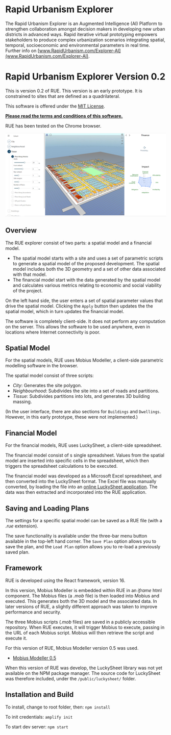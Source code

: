 # Rapid Urbanism Explorer

The Rapid Urbanism Explorer is an Augmented Intelligence (AI) Platform to strengthen collaboration
amongst decision makers in developing new urban districts in advanced ways. Rapid iterative virtual
prototyping empowers stakeholders to produce complex urbanization scenarios integrating spatial,
temporal, socioeconomic and environmental parameters in real time. Further info on
[www.RapidUrbanism.com/Explorer-AI](www.RapidUrbanism.com/Explorer-AI).

# Rapid Urbanism Explorer Version 0.2

This is version 0.2 of RUE. This version is an early prototype. It is constrained to sites that are
defined as a quadrilateral. 

This software is offered under the [MIT License](https://github.com/design-automation/mobius-parametric-modeller-dev-0-5-77/raw/master/LICENSE).

[**Please read the terms and conditions of this software.**](Terms_of_Use.pdf)

RUE has been tested on the Chrome browser.

![RUE 0.2](rue02.png)

## Overview

The RUE explorer consist of two parts: a spatial model and a financial model.
- The spatial model starts with a site and uses a set of parametric scripts to generate a spatial
  model of the proposed development. The spatial model includes both the 3D geometry and a set of
  other data associated with that model.
- The financial model start with the data generated by the spatial model and calculates various
  metrics relating to economic and social viability of the project.

On the left hand side, the user enters a set of spatial parameter values that drive the spatial
model. Clicking the `Apply` button then updates the the spatial model, which in turn updates the
financial model.

The software is completely client-side. It does not perform any computation on the server. This
allows the software to be used anywhere, even in locations where Internet connectivity is poor. 

## Spatial Model

For the spatial models, RUE uses Mobius Modeller, a client-side parametric modelling software in the
browser.

The spatial model consist of three scripts:
- _City_: Generates the site polygon.
- _Neighbourhood_: Subdivides the site into a set of roads and partitions.
- _Tissue_: Subdivides partitions into lots, and generates 3D building massing.

(In the user interface, there are also sections for `Buildings` and `Dwellings`. However, in this
early prototype, these were not implemented.)

## Financial Model

For the financial models, RUE uses LuckySheet, a client-side spreadsheet.

The financial model consist of s single spreadsheet. Values from the spatial model are inserted into
specific cells in the spreadsheet, which then triggers the spreadsheet calculations to be executed. 

The financial model was developed as a Microsoft Excel spreadsheet, and then converted into the
LuckySheet format. The Excel file was manually converted, by loading the file into an [online
LuckySheet application](https://mengshukeji.github.io/LuckyexcelDemo/). The data was then extracted
and incorporated into the RUE application. 

## Saving and Loading Plans

The settings for a specific spatial model can be saved as a RUE file (with a _.rue_ extension). 

The save functionality is available under the three-bar menu button available in the top-left hand
corner. The `Save Plan` option allows you to save the plan, and the `Load Plan` option allows you to
re-load a previously saved plan.

## Framework

RUE is developed using the React framework, version 16. 

In this version, Mobius Modeller is embedded within RUE in an _iframe_ html component. The Mobius
files (a _.mob_ file) is then loaded into Mobius and executed. This generates both the 3D model and
the associated data. In later versions of RUE, a slightly different approach was taken to improve
performance and security.

The three Mobius scripts (_.mob_ files) are saved in a publicly accessible repository. When RUE
executes, it will trigger Mobius to execute, passing in the URL of each Mobius script. Mobius will
then retrieve the script and execute it.

For this version of RUE, Mobius Modeller version 0.5 was used. 
* [Mobius Modeller 0.5](https://design-automation.github.io/mobius-parametric-modeller-0-5-77/)

When this version of RUE was develop, the LuckySheet library was not yet available on the NPM
package manager. The source code for LuckySheet was therefore included, under the
`/public/luckysheet/` folder.

## Installation and Build

To install, change to root folder, then:
`npm install`

To init credentials:
`amplify init`

To start dev server:
`npm start`